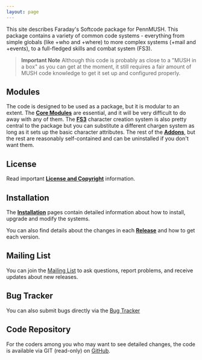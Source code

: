 ```yaml
---
layout: page
---
```


This site describes Faraday's Softcode package for PennMUSH.  This package contains a variety of common code systems - everything from simple globals (like +who and +where) to more complex systems (+mail and +events), to a full-fledged skills and combat system (FS3).

> **Important Note** Although this code is probably as close to a "MUSH in a box" as you can get at the moment, it still requires a fair amount of MUSH code knowledge to get it set up and configured properly.

## Modules
The code is designed to be used as a package, but it is modular to an extent.  The **[Core Modules]({{site.siteroot}}/core)** are essential, and it will be very difficult to do away with any of them.  The **[FS3]({{site.siteroot}}/fs3)** character creation system is also pretty central to the package but you can substitute a different chargen system as long as it sets up the basic character attributes.  The rest of the **[Addons]({{site.siteroot}}/addons)**, but the rest are reasonably self-contained and can be uninstalled if you don't want them.

## License

Read important **[License and Copyright]({{site.siteroot}}/install/license.html)** information.

## Installation

The **[Installation]({{site.siteroot}}/install)** pages contain detailed information about how to install, upgrade and modify the systems.   

You can also find details about the changes in each **[Release]({{site.siteroot}}/releases)** and how to get each version.

## Mailing List
You can join the [Mailing List](http://groups.google.com/group/faramushcode) to ask questions, report problems, and receive updates about new releases.

## Bug Tracker
You can also submit bugs directly via the [Bug Tracker](http://github.com/lynnfaraday/MUSH/issues)

## Code Repository
For the coders among you who may want to see detailed changes, the code is available via GIT (read-only) on [GitHub](http://github.com/lynnfaraday/MUSH).